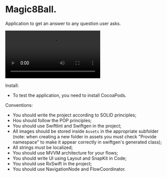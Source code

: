 # Magic8Ball.
Application to get an answer to any question user asks.

<video controls>
  <source src="MagicBallAnimation2.mp4" type="video/mp4">
  Your browser does not support the video tag.
</video>


Install:
- To test the application, you need to install CocoaPods.

Conventions:
- You should write the project according to SOLID principles;
- Нou should follow the POP principles;
- You should use Swiftlint and Swiftgen in the project;
- All images should be stored inside `Assets` in the appropriate subfolder (note: when creating a new folder in assets you must check "Provide namespace" to make it appear correctly in swiftgen's generated class);
- All strings must be localized;
- You should use MVVM architecture for your flows;
- You should write UI using Layout and SnapKit in Code;
- You should use RxSwift in the project;
- You should use NavigationNode and FlowCoordinator.
